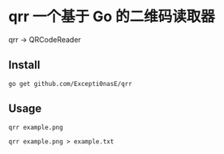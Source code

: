 # qrr	一个基于 Go 的二维码读取器
qrr -> QRCodeReader  
## Install
`go get github.com/Excepti0nasE/qrr`
## Usage
`qrr example.png`  

`qrr example.png > example.txt`
